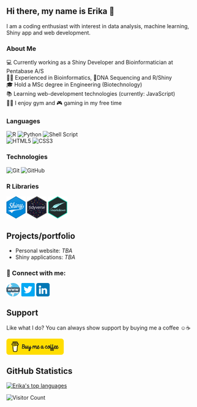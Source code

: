 ## Hi there, my name is Erika 👋

<p>
I am a coding enthusiast with interest in data analysis, machine learning, Shiny app and web development.
</p>

### About Me
💻 Currently working as a Shiny Developer and Bioinformatician at Pentabase A/S
<br>
👨‍💻 Experienced in Bioinformatics, 🧬DNA Sequencing and R/Shiny
<br>
🎓 Hold a MSc degree in Engineering (Biotechnology)
<br>
📚 Learning web-development technologies (currently: JavaScript)
<br>
🏋️‍♀️ I enjoy gym and 🎮 gaming in my free time



### Languages

![R](https://img.shields.io/badge/r-%23276DC3.svg?style=for-the-badge&logo=r&logoColor=white) ![Python](https://img.shields.io/badge/python-3670A0?style=for-the-badge&logo=python&logoColor=ffdd54) ![Shell Script](https://img.shields.io/badge/shell_script-%23121011.svg?style=for-the-badge&logo=gnu-bash&logoColor=white) <br/>
![HTML5](https://img.shields.io/badge/HTML5-E34F26?style=for-the-badge&logo=html5&logoColor=white) 
![CSS3](https://img.shields.io/badge/CSS3-1572B6?style=for-the-badge&logo=css3&logoColor=white)

### Technologies
![Git](https://img.shields.io/badge/git-%23F05033.svg?style=for-the-badge&logo=git&logoColor=white) ![GitHub](https://img.shields.io/badge/github-%23121011.svg?style=for-the-badge&logo=github&logoColor=white)

### R Libraries
<p>
<img src="badges/shiny.png" style = "width: 10%; height: auto;"/>
<img src="badges/tidyverse.png" style = "width: 10%; height: auto;"/>
<img src="badges/rmarkdown.png" style = "width: 10%; height: auto;"/>
</p>

## Projects/portfolio
- Personal website: *TBA*
- Shiny applications: *TBA*

### 🔗 Connect with me:
<p align="left">
<a href="https://erikadva.github.io" target="_blank" rel="noopener noreferrer"><img align="center" src="socials/www.png" alt="www icon" title="Visit my personal website" height="35" width="35" /></a>
<a href="https://twitter.com/erikadva" target="_blank" rel="noopener noreferrer"><img align="center" src="socials/twitter.png" alt="Twitter icon" title="Follow me on Twitter" height="35" width="35" /></a>
<a href="https://www.linkedin.com/in/erika-dvarionaite/" target="_blank" rel="noopener noreferrer"><img align="center" src="socials/linkedin.png" alt="LinkedIn icon" title="Connect with me on LinkedIn" height="35" width="35" /></a>

</p>

## Support

Like what I do? You can always show support by buying me a coffee :relaxed::coffee:

<a href="https://www.buymeacoffee.com/erikadva" target="_blank"><img align="center" src="badges/bmc-button.png" alt="Buy me a coffee button" title="Support my open-source work" height="auto" width="150" /></a>

## GitHub Statistics

[![Erika's top languages](https://github-readme-stats.vercel.app/api/top-langs/?username=ErikaDva&theme=blue-green)](https://github.com/anuraghazra/github-readme-stats)

![Visitor Count](https://visitor-badge.glitch.me/badge?page_id=ErikaDva)
